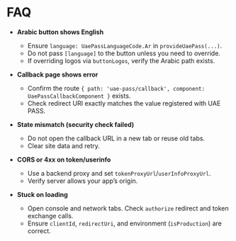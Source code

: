 # FAQ

- **Arabic button shows English**
  - Ensure `language: UaePassLanguageCode.Ar` in `provideUaePass(...)`.
  - Do not pass `[language]` to the button unless you need to override.
  - If overriding logos via `buttonLogos`, verify the Arabic path exists.

- **Callback page shows error**
  - Confirm the route `{ path: 'uae-pass/callback', component: UaePassCallbackComponent }` exists.
  - Check redirect URI exactly matches the value registered with UAE PASS.

- **State mismatch (security check failed)**
  - Do not open the callback URL in a new tab or reuse old tabs.
  - Clear site data and retry.

- **CORS or 4xx on token/userinfo**
  - Use a backend proxy and set `tokenProxyUrl`/`userInfoProxyUrl`.
  - Verify server allows your app’s origin.

- **Stuck on loading**
  - Open console and network tabs. Check `authorize` redirect and token exchange calls.
  - Ensure `clientId`, `redirectUri`, and environment (`isProduction`) are correct.
